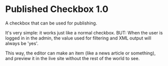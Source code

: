 Published Checkbox
1.0
===================

A checkbox that can be used for publishing.

It's very simple: it works just like a normal checkbox. BUT: When the user is logged in in the admin, the value used
for filtering and XML output will always be 'yes'.

This way, the editor can make an item (like a news article or something), and preview it in the live site without the
rest of the world to see.